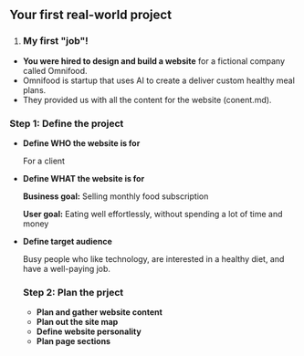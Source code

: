 ## Your first **real-world** project

1. ### My first "job"!

- **You were hired to design and build a website** for a fictional company called Omnifood.
- Omnifood is startup that uses AI to create a deliver custom healthy meal plans.
- They provided us with all the content for the website (conent.md).

### Step 1: **Define the project**

- **Define WHO the website is for**

    For a client


- **Define WHAT the website is for**

   **Business goal:** Selling monthly food subscription

   **User goal:** Eating well effortlessly, without spending a lot of time and money


- **Define target audience**

   Busy people who like technology, are interested in a healthy diet, and have a well-paying job.


   ### Step 2: **Plan the prject**

   - **Plan and gather website content**
   - **Plan out the site map**
   - **Define website personality**
   - **Plan page sections**
   

